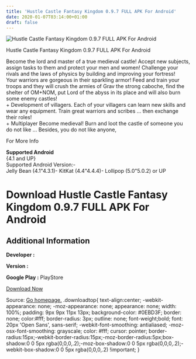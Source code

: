 ```yaml
---
title: 'Hustle Castle Fantasy Kingdom 0.9.7 FULL APK For Android'
date: 2020-01-07T03:14:00+01:00
draft: false
---
```


![Hustle Castle Fantasy Kingdom 0.9.7 FULL APK For Android](https://i2.wp.com/apkhome.net/wp-content/uploads/2017/05/Hustle-Castle-Fantasy-Kingdom-0.9.7.png "Hustle Castle Fantasy Kingdom 0.9.7 FULL APK For Android")

  

Hustle Castle Fantasy Kingdom 0.9.7 FULL APK For Android

Become the lord and master of a true medieval castle! Accept new subjects, assign tasks to them and protect your men and women! Challenge your rivals and the laws of physics by building and improving your fortress!  
Your warriors are gorgeous in their sparkling armor! Feed and train your troops and they will crush the armies of Grav the strong caboche, find the shelter of OM+NOM, put Lord of the abyss in its place and will also burn some enemy castles!  
\+ Development of villagers. Each of your villagers can learn new skills and wear any equipment. Train great warriors and scribes ... then exchange their roles!  
\+ Multiplayer Become medieval! Burn and loot the castle of someone you do not like ... Besides, you do not like anyone,

For More Info

**Supported Android**  
{4.1 and UP}  
Supported Android Version:-  
Jelly Bean (4.1"4.3.1)- KitKat (4.4"4.4.4)- Lollipop (5.0"5.0.2) or UP

Download Hustle Castle Fantasy Kingdom 0.9.7 FULL APK For Android
=================================================================

Additional Information
----------------------

**Developer :**

**Version :**

**Google Play :** PlayStore

  

[Download Now](https://store4app.co/post/hustle-castle-fantasy-kingdom-0-9-7-full-apk-for-android_1573671916)

  
Source: [Go homepage.](https://store4app.co/post/hustle-castle-fantasy-kingdom-0-9-7-full-apk-for-android_1573671916) .downloadtop{ text-align:center; -webkit-appearance: none; -moz-appearance: none; appearance: none; width: 100%; padding: 9px 9px 11px 13px; background-color: #0EBD3F; border: none; color:#fff; border-radius: 3px; outline: none; font-weight;bold; font: 20px 'Open Sans', sans-serif; -webkit-font-smoothing: antialiased; -moz-osx-font-smoothing: grayscale; color: #fff; cursor: pointer; border-radius:15px;-webkit-border-radius:15px;-moz-border-radius:5px;box-shadow:0 0 5px rgba(0,0,0,.2);-moz-box-shadow:0 0 5px rgba(0,0,0,.2);-webkit-box-shadow:0 0 5px rgba(0,0,0,.2) !important; }